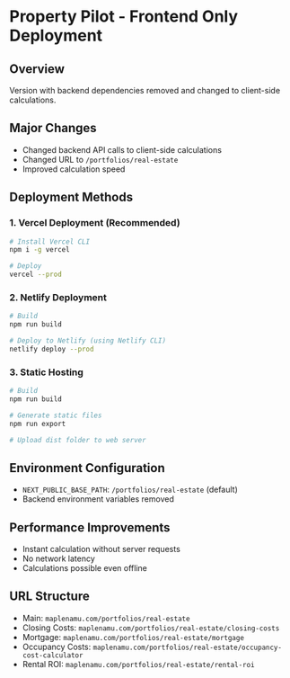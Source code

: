 # Property Pilot - Frontend Only Deployment

## Overview

Version with backend dependencies removed and changed to client-side calculations.

## Major Changes

- Changed backend API calls to client-side calculations
- Changed URL to `/portfolios/real-estate`
- Improved calculation speed

## Deployment Methods

### 1. Vercel Deployment (Recommended)

```bash
# Install Vercel CLI
npm i -g vercel

# Deploy
vercel --prod
```

### 2. Netlify Deployment

```bash
# Build
npm run build

# Deploy to Netlify (using Netlify CLI)
netlify deploy --prod
```

### 3. Static Hosting

```bash
# Build
npm run build

# Generate static files
npm run export

# Upload dist folder to web server
```

## Environment Configuration

- `NEXT_PUBLIC_BASE_PATH`: `/portfolios/real-estate` (default)
- Backend environment variables removed

## Performance Improvements

- Instant calculation without server requests
- No network latency
- Calculations possible even offline

## URL Structure

- Main: `maplenamu.com/portfolios/real-estate`
- Closing Costs: `maplenamu.com/portfolios/real-estate/closing-costs`
- Mortgage: `maplenamu.com/portfolios/real-estate/mortgage`
- Occupancy Costs: `maplenamu.com/portfolios/real-estate/occupancy-cost-calculator`
- Rental ROI: `maplenamu.com/portfolios/real-estate/rental-roi`
